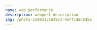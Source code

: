 ```yaml
---
name: web performance
description: webperf description
img: /photo-1598313183973-4effcded8d5e
---
```

